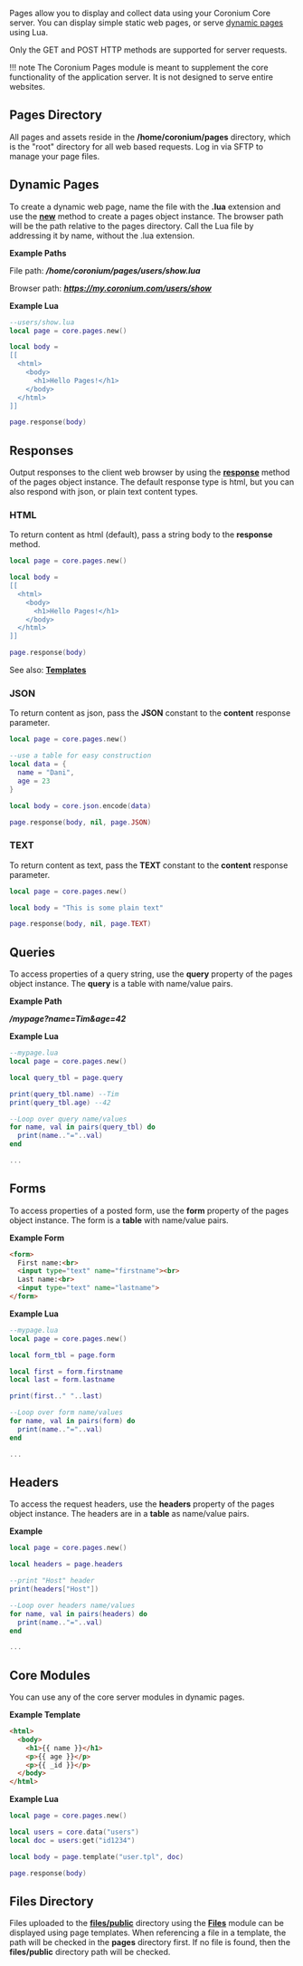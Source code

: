 Pages allow you to display and collect data using your Coronium Core server. You can display simple static web pages, or serve [dynamic pages](#dynamic-pages) using Lua.

Only the GET and POST HTTP methods are supported for server requests.

!!! note
    The Coronium Pages module is meant to supplement the core functionality of the application server. It is not designed to serve entire websites.

## Pages Directory

All pages and assets reside in the __/home/coronium/pages__ directory, which is the "root" directory for all web based requests. Log in via SFTP to manage your page files.

## Dynamic Pages

To create a dynamic web page, name the file with the __.lua__ extension and use the __[new](/pages-guide/api/#new)__ method to create a pages object instance. The browser path will be the path relative to the pages directory. Call the Lua file by addressing it by name, without the .lua extension.

__Example Paths__

File path: ___/home/coronium/pages/users/show.lua___

Browser path: ___https://my.coronium.com/users/show___

__Example Lua__

```lua
--users/show.lua
local page = core.pages.new()

local body = 
[[
  <html>
    <body>
      <h1>Hello Pages!</h1>
    </body>
  </html>
]]

page.response(body)

```

## Responses

Output responses to the client web browser by using the __[response]()__ method of the pages object instance. The default response type is html, but you can also respond with json, or plain text content types.


### HTML

To return content as html (default), pass a string body to the __response__ method.

```lua
local page = core.pages.new()

local body = 
[[
  <html>
    <body>
      <h1>Hello Pages!</h1>
    </body>
  </html>
]]

page.response(body)
```

See also: __[Templates](/pages-guide/templates/)__

### JSON

To return content as json, pass the __JSON__ constant to the __content__ response parameter.

```lua
local page = core.pages.new()

--use a table for easy construction
local data = {
  name = "Dani",
  age = 23
}

local body = core.json.encode(data)

page.response(body, nil, page.JSON)
```

### TEXT

To return content as text, pass the __TEXT__ constant to the __content__ response parameter.

```lua
local page = core.pages.new()

local body = "This is some plain text"

page.response(body, nil, page.TEXT)
```

## Queries

To access properties of a query string, use the __query__ property of the pages object instance. The __query__ is a table with name/value pairs.

__Example Path__

___/mypage?name=Tim&age=42___

__Example Lua__

```lua
--mypage.lua
local page = core.pages.new()

local query_tbl = page.query

print(query_tbl.name) --Tim
print(query_tbl.age) --42

--Loop over query name/values
for name, val in pairs(query_tbl) do
  print(name.."="..val)
end

...
```

## Forms

To access properties of a posted form, use the __form__ property of the pages object instance. The form is a __table__ with name/value pairs.

__Example Form__

```html
<form>
  First name:<br>
  <input type="text" name="firstname"><br>
  Last name:<br>
  <input type="text" name="lastname">
</form>
```

__Example Lua__

```lua
--mypage.lua
local page = core.pages.new()

local form_tbl = page.form

local first = form.firstname
local last = form.lastname

print(first.." "..last)

--Loop over form name/values
for name, val in pairs(form) do
  print(name.."="..val)
end

...
```

## Headers

To access the request headers, use the __headers__ property of the pages object instance. The headers are in a __table__ as name/value pairs.

__Example__

```lua
local page = core.pages.new()

local headers = page.headers

--print "Host" header
print(headers["Host"])

--Loop over headers name/values
for name, val in pairs(headers) do
  print(name.."="..val)
end

...
```

## Core Modules

You can use any of the core server modules in dynamic pages.

__Example Template__

```html
<html>
  <body>
    <h1>{{ name }}</h1>
    <p>{{ age }}</p>
    <p>{{ _id }}</p>
  </body>
</html>
```

__Example Lua__

```lua
local page = core.pages.new()

local users = core.data("users")
local doc = users:get("id1234")

local body = page.template("user.tpl", doc)

page.response(body)
```

## Files Directory

Files uploaded to the __[files/public](/server-guide/#public-directory)__ directory using the __[Files](/client-module/files/)__ module can be displayed using page templates. When referencing a file in a template, the path will be checked in the __pages__ directory first. If no file is found, then the __files/public__ directory path will be checked.